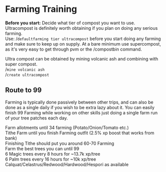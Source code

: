 # Farming Training

**Before you start:** Decide what tier of compost you want to use. Ultracompost is definitely worth obtaining if you plan on doing any serious farming.\
Use: /`defaultfarming tier ultracompost` before you start doing any farming and make sure to keep up on supply. At a bare minimum use supercompost, as it's very easy to get through pvm or the /compostbin command.

Ultra compost can be obtained by mining volcanic ash and combining with super compost.\
/`mine volcanic ash`\
/`create ultracompost`

## Route to 99

Farming is typically done passively between other trips, and can also be done as a single daily if you wish to be extra lazy about it. You can easily finish 99 Farming while working on other skills just doing a single farm run of your tree patches each day.

Farm allotments until 34 farming (Potato/Onion/Tomato etc.)\
Tithe Farm until you finish Farming outfit (2.5% xp boost that works from bank)\
Finishing Tithe should put you around 60-70 Farming\
Farm the best trees you can until 99\
6 Magic trees every 8 hours for \~13.7k xp/tree\
6 Palm trees every 16 hours for \~10k xp/tree\
Calquat/Celastrus/Redwood/Hardwood/Hespori as available
